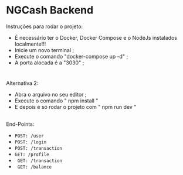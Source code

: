 # NGCash Backend

Instruções para rodar o projeto:
 
 - É necessário ter o Docker, Docker Compose e o NodeJs instalados localmente!!!
 - Inicie um novo terminal ;
 - Execute o comando "docker-compose up -d" ;
 - A porta alocada é a "3030" ;
 
 #
 Alternativa 2:
 
 - Abra o arquivo no seu editor ;
 - Execute o comando " npm install "
 - E depois é só rodar o projeto com " npm run dev "

##

End-Points:

- ``` POST: /user ```
- ``` POST: /login ```
- ``` POST: /transaction ```
- ``` GET: /profile ```
- ``` GET: /transaction```
- ``` GET: /balance```
